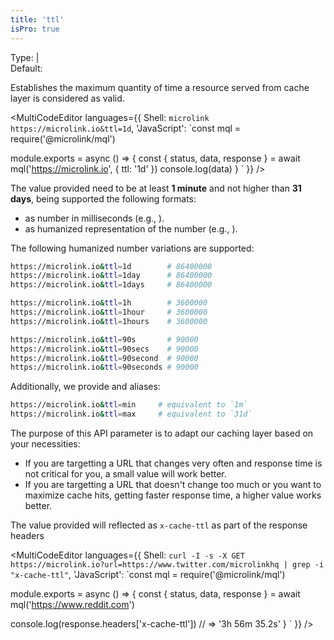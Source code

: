 ```yaml
---
title: 'ttl'
isPro: true
--- 
```


Type: <TypeContainer><Type children='<string>'/> | <Type children='<number>'/></TypeContainer><br/>
Default: <Type children="'24h'"/>

Establishes the maximum quantity of time a resource served from cache layer is considered as valid.

<MultiCodeEditor languages={{
  Shell: `microlink https://microlink.io&ttl=1d`,
  'JavaScript': `const mql = require('@microlink/mql')
 
module.exports = async () => {
  const { status, data, response } = await mql('https://microlink.io', {
    ttl: '1d'
  })
  console.log(data)
}
  `
  }} 
/>

The value provided need to be at least **1 minute** and not higher than **31 days**, being supported the following formats:

- as number in milliseconds (e.g., <Type children="86400000"/>).
- as humanized representation of the number (e.g., <Type children="'24h'"/>).

The following humanized number variations are supported:

```bash
https://microlink.io&ttl=1d        # 86400000
https://microlink.io&ttl=1day      # 86400000
https://microlink.io&ttl=1days     # 86400000

https://microlink.io&ttl=1h        # 3600000
https://microlink.io&ttl=1hour     # 3600000
https://microlink.io&ttl=1hours    # 3600000

https://microlink.io&ttl=90s       # 90000
https://microlink.io&ttl=90secs    # 90000
https://microlink.io&ttl=90second  # 90000
https://microlink.io&ttl=90seconds # 90000
```

Additionally, we provide <Type children="'min'"/> and <Type children="'max'"/> aliases:

```bash
https://microlink.io&ttl=min     # equivalent to `1m`
https://microlink.io&ttl=max     # equivalent to `31d`
```

The purpose of this API parameter is to adapt our caching layer based on your necessities:

- If you are targetting a URL that changes very often and response time is not critical for you, a small value will work better.
- If you are targetting a URL that doesn't change too much or you want to maximize cache hits, getting faster response time, a higher value works better.

The value provided will reflected as `x-cache-ttl` as part of the response headers

<MultiCodeEditor languages={{
  Shell: `curl -I -s -X GET https://microlink.io?url=https://www.twitter.com/microlinkhq | grep -i "x-cache-ttl"`,
  'JavaScript': `const mql = require('@microlink/mql')
 
module.exports = async () => {
  const { status, data, response } = await mql('https://www.reddit.com')
  
  console.log(response.headers['x-cache-ttl']) // => '3h 56m 35.2s'
}
  `
  }} 
/>
